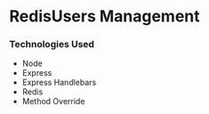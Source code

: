 # RedisUsers Management

### Technologies Used

- Node
- Express
- Express Handlebars
- Redis
- Method Override
